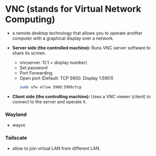 # VNC (stands for Virtual Network Computing)
* a remote desktop technology that allows you to operate another computer with a graphical display over a network.

* **Server side (the controlled machine):** Runs VNC server software to share its screen.

    * vncserver :1(:1 = display number) 
    * Set password
    * Port Forwarding
    * Open port (Default: TCP 5900. Display 1:5901)
        ```bash
        sudo ufw allow 5900:5999/tcp
        ```

* **Client side (the controlling machine):** Uses a VNC viewer (client) to connect to the server and operate it.

### Wayland

* wayvc


### Tailscale 
* allow to join virtual LAN from different LAN.